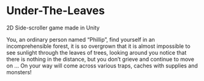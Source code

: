 # Under-The-Leaves
2D Side-scroller game made in Unity

You, an ordinary person named “Phillip”, find yourself in an incomprehensible forest, it is so overgrown that it is almost impossible to see sunlight through the leaves of trees, looking around you notice that there is nothing in the distance, but you don’t grieve and continue to move on ... On your way will come across various traps, caches with supplies and monsters!

